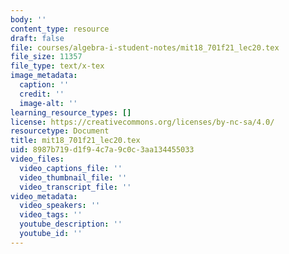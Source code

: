 ```yaml
---
body: ''
content_type: resource
draft: false
file: courses/algebra-i-student-notes/mit18_701f21_lec20.tex
file_size: 11357
file_type: text/x-tex
image_metadata:
  caption: ''
  credit: ''
  image-alt: ''
learning_resource_types: []
license: https://creativecommons.org/licenses/by-nc-sa/4.0/
resourcetype: Document
title: mit18_701f21_lec20.tex
uid: 8987b719-d1f9-4c7a-9c0c-3aa134455033
video_files:
  video_captions_file: ''
  video_thumbnail_file: ''
  video_transcript_file: ''
video_metadata:
  video_speakers: ''
  video_tags: ''
  youtube_description: ''
  youtube_id: ''
---
```

